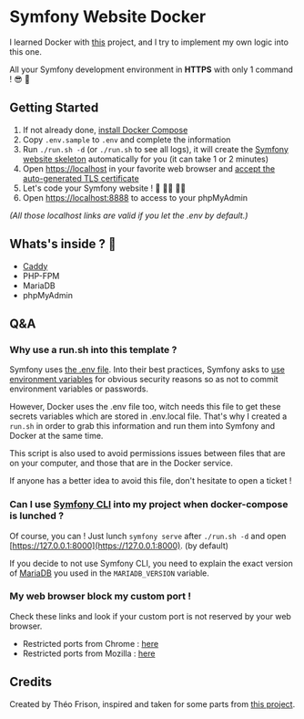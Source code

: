# Symfony Website Docker

I learned Docker with [this](https://github.com/dunglas/symfony-docker) project, and I try to implement my own logic into this one.

All your Symfony development environment in **HTTPS** with only 1 command ! :sunglasses: :exploding_head: 

## Getting Started

1. If not already done, [install Docker Compose](https://docs.docker.com/compose/install/)
2. Copy `.env.sample` to `.env` and complete the information
3. Run `./run.sh -d` (or `./run.sh` to see all logs), it will create the [Symfony website skeleton](https://github.com/symfony/website-skeleton) automatically for you (it can take 1 or 2 minutes)
4. Open [https://localhost](https://localhost) in your favorite web browser and [accept the auto-generated TLS certificate](https://stackoverflow.com/a/15076602/1352334)
5. Let's code your Symfony website ! :tada: :man_technologist: :woman_technologist:
6. Open [https://localhost:8888](https://localhost:8888) to access to your phpMyAdmin

_(All those localhost links are valid if you let the .env by default.)_

## Whats's inside ? :monocle_face:

- [Caddy](https://caddyserver.com/v2)
- PHP-FPM
- MariaDB
- phpMyAdmin

## Q&A

### Why use a run.sh into this template ?

Symfony uses [the .env file](https://symfony.com/doc/current/configuration.html#config-dot-env).
Into their best practices, Symfony asks to [use environment variables](https://symfony.com/doc/current/best_practices.html#use-environment-variables-for-infrastructure-configuration)
for obvious security reasons so as not to commit environment variables or passwords.

However, Docker uses the .env file too, witch needs this file to get these secrets variables which are stored in .env.local file.
That's why I created a `run.sh` in order to grab this information and run them into Symfony and Docker at the same time.

This script is also used to avoid permissions issues between files that are on your computer, and those that are in the Docker service.

If anyone has a better idea to avoid this file, don't hesitate to open a ticket !

### Can I use [Symfony CLI](https://symfony.com/doc/current/setup/symfony_server.html) into my project when docker-compose is lunched ?

Of course, you can ! 
Just lunch `symfony serve` after `./run.sh -d` and open [https://127.0.0.1:8000](https://127.0.0.1:8000). (by default)

If you decide to not use Symfony CLI, you need to explain the exact version of [MariaDB](https://hub.docker.com/_/mariadb) you used in the `MARIADB_VERSION` variable.

### My web browser block my custom port !

Check these links and look if your custom port is not reserved by your web browser.

- Restricted ports from Chrome : [here](https://chromium.googlesource.com/chromium/src.git/+/refs/heads/main/net/base/port_util.cc#68)
- Restricted ports from Mozilla : [here](https://www-archive.mozilla.org/projects/netlib/portbanning#portlist)

## Credits

Created by Théo Frison, inspired and taken for some parts from [this project](https://github.com/dunglas/symfony-docker).
